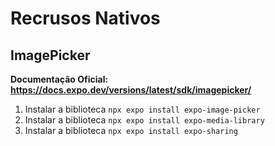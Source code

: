 # Recrusos Nativos

## ImagePicker

**Documentação Oficial: https://docs.expo.dev/versions/latest/sdk/imagepicker/**

1. Instalar a biblioteca `npx expo install expo-image-picker`
2. Instalar a biblioteca `npx expo install expo-media-library`
3. Instalar a biblioteca `npx expo install expo-sharing`
